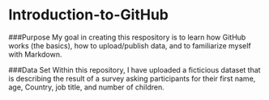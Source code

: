 # **Introduction-to-GitHub**

###Purpose
My goal in creating this respository is to learn how GitHub works (the basics), how to upload/publish data, and to familiarize myself with Markdown. 

###Data Set
Within this repository, I have uploaded a ficticious dataset that is describing the result of a survey asking participants for their first name, age, Country, job title, and number of children. 
